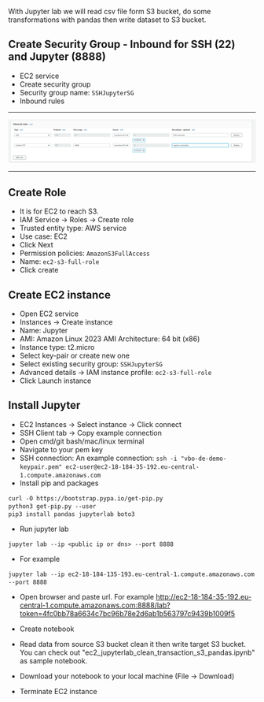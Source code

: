 With Jupyter lab we will read csv file form S3 bucket, do some transformations with pandas then write dataset to S3 bucket.

## Create Security Group - Inbound for SSH (22) and Jupyter (8888)
- EC2 service 
- Create security group
- Security group name: `SSHJupyterSG`
- Inbound rules

---

![img.png](images/01_sg_inbound_rules_ssh_jupyter.png)

--- 

## Create Role
- It is for EC2 to reach S3.
- IAM Service -> Roles -> Create role
- Trusted entity type: AWS service
- Use case: EC2
- Click Next
- Permission policies: `AmazonS3FullAccess`
- Name: `ec2-s3-full-role`
- Click create

## Create EC2 instance
- Open EC2 service
- Instances -> Create instance
- Name: Jupyter
- AMI: Amazon Linux 2023 AMI  Architecture: 64 bit (x86)
- Instance type: t2.micro
- Select key-pair or create new one
- Select existing security group: `SSHJupyterSG`
- Advanced details -> IAM instance profile: `ec2-s3-full-role`
- Click Launch instance

## Install Jupyter
- EC2 Instances -> Select instance -> Click connect
- SSH Client tab -> Copy example connection
- Open cmd/git bash/mac/linux terminal
- Navigate to your pem key
- SSH connection: An example connection: `ssh -i "vbo-de-demo-keypair.pem" ec2-user@ec2-18-184-35-192.eu-central-1.compute.amazonaws.com`
- Install pip and packages
```commandline
curl -O https://bootstrap.pypa.io/get-pip.py
python3 get-pip.py --user
pip3 install pandas jupyterlab boto3
```
- Run jupyter lab
```commandline
jupyter lab --ip <public ip or dns> --port 8888
```
- For example
```commandline
jupyter lab --ip ec2-18-184-135-193.eu-central-1.compute.amazonaws.com --port 8888
```

- Open browser and paste url. For example  http://ec2-18-184-35-192.eu-central-1.compute.amazonaws.com:8888/lab?token=4fc0bb78a6634c7bc96b78e2d6ab1b563797c9439b1009f5

- Create notebook
- Read data from source S3 bucket clean it then write target S3 bucket. You can check out "ec2_jupyterlab_clean_transaction_s3_pandas.ipynb" as sample notebook.
- Download your notebook to your local machine (File -> Download)
- Terminate EC2 instance
